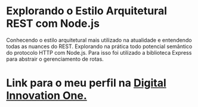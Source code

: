 # Explorando o Estilo Arquitetural REST com Node.js
Conhecendo o estilo arquitetural mais utilizado na atualidade e entendendo todas as nuances do REST. Explorando na prática todo potencial semântico do protocolo HTTP com Node.js. Para isso foi utilizado a biblioteca Express para abstrair o gerenciamento de rotas.

# Link para o meu perfil na [Digital Innovation One.](https://web.digitalinnovation.one/users/ddiogooliveira9)
